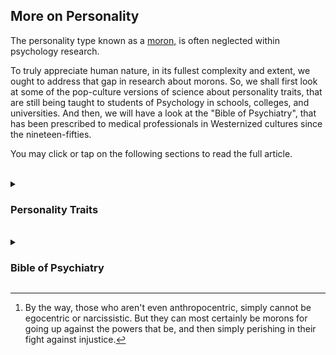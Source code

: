 ## More on Personality

The personality type known as a [moron,](https://i.ibb.co/LpsCcgC/moron-with-a-halo.png) is often neglected within psychology research. 

To truly appreciate human nature, in its fullest complexity and extent, we ought to address that gap in research about morons. So, we shall first look at some of the pop-culture versions of science about personality traits, that are still being taught to students of Psychology in schools, colleges, and universities. And then, we will have a look at the "Bible of Psychiatry", that has been prescribed to medical professionals in Westernized cultures since the nineteen-fifties. 

You may click or tap on the following sections to read the full article. 

<br>

<details><summary><h3>Personality Traits</h3></summary>

Are any of the following categories or labels, personality traits? 

- courageous vs cowardly

- uneducated vs educated 

- sleepy vs awake

- grumpy vs cheerful 

- self-assertive vs sheepish

- preference for spicy vs bland food 

- cat owner vs dog owner

- racist and bigoted vs not, racist and bigoted

- leadership: commanding vs sycophantic 

- sexual orientation: heterosexual or not  

- religiosity: religious vs irreligious vs quasi-religious

<br>

More specifically, of the above types of qualities that a person may exhibit at times to an observer, which qualities might be due to a combination of traits described in the ["Big 5 Model"](https://en.wikipedia.org/wiki/Big_Five_personality_traits#Measurements) of personality traits? 

The Big 5 Personality traits are: 

1. conscientiousness (efficient/organized vs. extravagant/careless)  

1. agreeableness (friendly/compassionate vs. critical/rational)  

1. neuroticism (sensitive/nervous vs. resilient/confident)  

1. openness to experience (inventive/curious vs. consistent/cautious)  

1. extroversion (outgoing/energetic vs. solitary/reserved)  


Let me rearticulate the main question of this section, in a different way, so that it is more clear, "Which combination of factors from the Big 5 Model of personality traits would constitute an observable characteristic of a person, such as 'educated vs uneducated'?"

In personality research, psychoanalysts who are enthusiastic about typecasting people into a bin using a model from pop-science, often use a points based system for each category of traits described within their chosen model. For example, an individual's persona might be typecast into: "40% conscientious, 64% agreeable, 18% neurotic, 59% open to novel experiences, and 83% extrovert." Among such ratings, the combinations and permutations of points for each category label of a trait, often amount to nothing useful or meaningful, because they are derived from questionnaires given to an individual, which the individual can answer differently each time they receive the questionnaire along with the previous test's computed results. The idea that the given questionnaire somehow acts as an instrument or a gauge, for delivering "objective measurements" of an individual's personality, is a fallacy.   

Worst of all, most psychologists and psycho-analysts who administer such questionnaires with the belief that it will reveal some form of a hidden truth, about an individual's attitudes, "latent dispositions", or decision making capacity, have themselves never bothered to research the topic of personality assessment, to any significant depth of understanding. One may say that, the professional sociologist or psychologist administering a personality test, is often unaware or completely oblivious to the fact that, their own personality shapes the way they provide and then interpret results of personality tests. For that matter, every individual's momentary circumstances, intentions, motivations, morals, ethos, experiences, and individuality, is a factor in how that individual interprets observations or interactions, pertaining to any other being.[^1] 

So, if you would like to know which type of a psychologist or an analyst is better qualified to make a worthwhile assessment about someone's personality traits, you merely need to ask the following questions to the professional providing the assessment: 

1. What constitutes or defines the personhood of a being? 

2. How would one distinguish between personality traits and character traits of an individual, after establishing the validity of that individual's personhood? 

A professional who can answer the above types of questions, has at least bothered to ponder about such topics at a more reasonable depth of research and understanding. The rest, should not be qualified as professionals. 

[^1]: By the way, those who aren't even anthropocentric, simply cannot be egocentric or narcissistic. But they can most certainly be morons for going up against the powers that be, and then simply perishing in their fight against injustice. 

</details>

<br>

<details><summary><h3>Bible of Psychiatry</h3></summary>

The Christian Bible is centered around a main character known as Jesus, who is portrayed as the savior of humanity in that narrative, via the accounts retold by the Apostles and early leaders of the Christian Church. 

A range of characteristics of "The Messiah" or "The Christ", were popularly known to Judaic peoples throughout the Mediterranean region, based on their oral tradition of prophesies, folklore, legends, and mythologies. By the beginning of the year 200 CE, those characteristics and traits were attached and attributed to the individual known as Jesus (of Nazareth), by the followers of the nascent Christian Church of that time, within and around the Roman Empire. 

Centuries prior to all of that, around 200 BCE, heroes were typically characterized as valiant warriors within the narratives from Nordic, Greek, Roman, Egyptian, Persian, Indian, Chinese, Mayan, and other existent cultures, during the era when paper as a medium for record keeping was being invented. The idea that heroes could sacrifice their lives instead of pillaging and plundering for fame and riches, was novel, during the year 100 CE. 

Today however, more than two thousand years from when a particular bachelor who was not a warrior, and who got impaled on planks of wood for saying that he was the son of God while walking around like a hippie, the idea of heroism and self-sacrifice, is labeled as a pathological disorder. 

Hero-complex or savior-complex is a type of psychopathology wherein, a person suffering form that mental disease, looks pitifully upon other individuals in seemingly less fortunate or poorer circumstances, compared to the patient's own conception of those poor people's state and outlook, ought to be. Consequently, the patient utilizes every measure of obsessive, delusional, and forceful action to "save or rescue" the target individuals from their so-called affliction or peril, as perceived by the mentally ill patient. 

A characteristic feature of a patient suffering from savior-complex is their denials of having any type of tendencies for being or wanting to become a hero, or a savior, while taking extraordinary steps to rescue people they think need saving. Such mental patients are otherwise, high-functioning individuals who can mask their hero-complex with clever justifications about the nature of their profession, as opposed to their psychopathology that compels them to do markedly distinct things to save people. Often, covetousness or greed for valor, fame, glory, bounty, and social-validation drive the motives and actions of patients suffering from savior-complex. A much more typical form of savior-complex is white-savior-complex in which, a patient feels that it is their God-given duty, to rescue non-white and non-Christian persons from their state of existing in "sin."  

Can medical professionals, early responders, analysts, priests, judiciary officers, penitentiary workers, teachers, bureaucrats, authority figures, and even parents or family members or friends, have a psychopathology like hero-complex? Yes, they can. And because of which, they simply do not notice the harm they do to others in their bid to being or becoming a savior. Also, can the pathological behavior of acting as a holy-savior be amplified via the social interactions among groups of patients afflicted by hero-complex? Yes it can be, especially in cults. 

Coincidentally, the disease-model of hero-complex as a psychopathology, a personality disorder, a character flaw, a spiritual affliction, or as a medical concern, is only as sound and scientifically true, as all other categories of ailments described in the Bible of Psychiatry called, the [Diagnostic and Statistical Manual of Mental Disorders (DSM)](https://en.wikipedia.org/wiki/Diagnostic_and_Statistical_Manual_of_Mental_Disorders#Criticisms). Those descriptions might seem legitimate and reasonable, except that they are not at all objective. The DSM is not a proper source of information for legitimate medical science, it is a catalog for peddling pharmaceuticals using vague and made up categories of cognitive and behavioral disorders. Topics covered within the DSM, simply do not provide any references and discussions about any scientific factors, measurements, or facts pertaining to anatomy, physiology, pharmacology, pharmaco-genetics, or of gene expression in human beings. Popularizing the DSM as the golden rule-book for psychiatry via hospitals, clinics, colleges, and schools, and as *the* valid scientific source of medical knowledge in mental healthcare, has been an industrially orchestrated marketing trick. Such an industrially promulgated ploy, has allowed cultural policing of the public via punitive actions administered unethically using biochemicals and clinical procedures. 

But at least, those types of violations and visceral harms inflicted upon a person via electromechanical, surgical, and biochemical methods, using the guise of medical treatment, aren't as bad as being impaled on planks of wood in a public square. 

>So, how does one obtain legitimate mental healthcare treatment in current day and age? It can only be obtained by acknowledging that anything pertaining to human health, has to firstly do with anatomy and physiology in the medical sense of scientifically measurable, biological markers. Subsequently, one needs to acknowledge that socio-economic, political, legal, and personal finance based functions of a human being, are not to be evaluated via any type of a disease-model, in assessing a person's medical fitness. 
>
>All non-medical factors impacting human health, can only be correctly considered from a "capacities", and "depletion" based model of human activities. If aspects of a person's physical, social, economic, educational, political, or legal resources are depleted due to ecological factors, then drugging that person or subduing them using medical or counseling techniques, or policing techniques, aren't going to repair and replenish those depleted reserves. 

It is true that medical treatment providers in impoverished societies (particularly in Westernized ones), tend to prioritize the use of high dosage drugs for "sedation", or "pacification", of persons who may be distressed or agitated, especially if the form of agitation is provably 'dangerously threatening', to themselves or to others. Those healthcare providers tend to do so, because of their indoctrinated view that something else, or someone else, will eventually repair the ecological issues and non-biological problems impacting the person needing aid, after a measure of 'peace and tranquility' is firstly obtained via 'minimally' intrusive and invasive methods, deployed by on-duty public service units. This type of reasoning is also utilized by invading military and paramilitary units, who believe that overwhelming use of violent force, that destroys or quells existing civic institutions in the region being invaded, causes a *chilling effect* upon survivors in that region, which is a sufficient substitute for 'peace', compared to completely annihilating the invaded region.  

That is why, innocent people who do not have the authority and power to influence the cultural policies and regulations within their ecology, only suffer harm and a chilling effect, when those innocent people are forcibly subdued via hurtful, malicious, and damaging set of actions taken by coordinated judiciary officials, medical professionals, social service providers, and early-responders. Such harms propagated by a cascade of force utilized by coordinated state-sponsored agencies can be devastating to victims, particularly when those harms are committed by citing institutionalized rules and regulations that are forced upon targeted individuals and communities, by officials obligated with a "duty of care". Furthermore, brandishing medicine and medical diagnostic labels as a threat against peaceful protesters and dissidents, is fiendishly sadistic and insidiously cruel. But at least, all of that is not as bad as being crucified for heresy or being burnt alive for witchcraft, is it? 

</details>